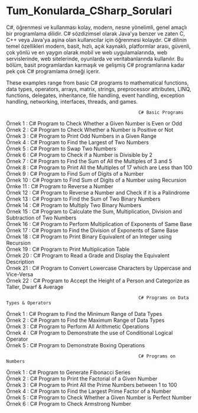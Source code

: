 # Tum_Konularda_CSharp_Sorulari
C#, öğrenmesi ve kullanması kolay, modern, nesne yönelimli, genel amaçlı bir programlama dilidir. C# sözdizimsel olarak Java'ya benzer ve zaten C, C++ veya Java'ya aşina olan kullanıcılar için öğrenmesi kolaydır. C# dilinin temel özellikleri modern, basit, hızlı, açık kaynaklı, platformlar arası, güvenli, çok yönlü ve en yaygın olarak mobil ve web uygulamalarında, web servislerinde, web sitelerinde, oyunlarda ve veritabanlarında kullanılır. Bu bölüm, basit programlardan karmaşık ve gelişmiş C# programlarına kadar pek çok C# programlama örneği içerir.

 These examples range from basic C# programs to mathematical functions, data types, operators, arrays, matrix, strings, preprocessor attributes, LINQ, functions, delegates, inheritance, file handling, event handling, exception handling, networking, interfaces, threads, and games.
 
                                                      C# Basic Programs
                                                      
Örnek 1  : C# Program to Check Whether a Given Number is Even or Odd                                                   
Örnek 2  : C# Program to Check Whether a Number is Positive or Not   
Örnek 3  : C# Program to Print Odd Numbers in a Given Range   
Örnek 4  : C# Program to Find the Largest of Two Numbers  
Örnek 5  : C# Program to Swap Two Numbers  
Örnek 6  : C# Program to Check if a Number is Divisible by 2  
Örnek 7  : C# Program to Find the Sum of All the Multiples of 3 and 5  
Örnek 8  : C# Program to Print All the Multiples of 17 which are Less than 100  
Örnek 9  : C# Program to Find Sum of Digits of a Number  
Örnek 10 : C# Program to Find Sum of Digits of a Number using Recursion   
Örnke 11 : C# Program to Reverse a Number   
Örnek 12 : C# Program to Reverse a Number and Check if it is a Palindrome  
Örnek 13 : C# Program to Find the Sum of Two Binary Numbers  
Örnek 14 : C# Program to Multiply Two Binary Numbers  
Örnek 15 : C# Program to Calculate the Sum, Multiplication, Division and Subtraction of Two Numbers  
Örnek 16 : C# Program to Perform Multiplication of Exponents of Same Base  
Örnek 17 : C# Program to Find the Division of Exponents of Same Base   
Örnek 18 : C# Program to Print Binary Equivalent of an Integer using Recursion  
Örnek 19 : C# Program to Print Multiplication Table    
Örnek 20 : C# Program to Read a Grade and Display the Equivalent Description  
Örnek 21 : C# Program to Convert Lowercase Characters by Uppercase and Vice-Versa  
Örnek 22 : C# Program to Accept the Height of a Person and Categorize as Taller, Dwarf & Average



                                                      C# Programs on Data Types & Operators

Örnek 1 : C# Program to Find the Minimum Range of Data Types   
Örnek 2 : C# Program to Find the Maximum Range of Data Types   
Örnek 3 : C# Program to Perform All Arithmetic Operations  
Örnek 4 : C# Program to Demonstrate the use of Conditional Logical Operator   
Örnek 5 : C# Program to Demonstrate Boxing Operations


                                                      C# Programs on Numbers  
                                                                                              
Örnek 1 : C# Program to Generate Fibonacci Series   
Örnek 2 : C# Program to Print the Factorial of a Given Number   
Örnek 3 : C# Program to Print All the Prime Numbers between 1 to 100   
Örnek 4 : C# Program to Find the Largest Prime Factor of a Number   
Örnek 5 : C# Program to Check Whether a Given Number is Perfect Number   
Örnek 6 : C# Program to Check Armstrong Number
